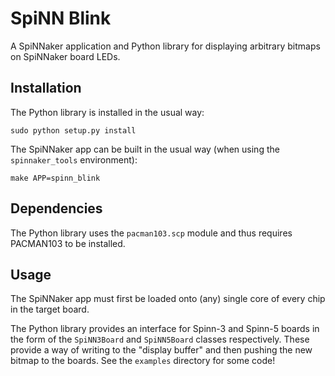SpiNN Blink
===========

A SpiNNaker application and Python library for displaying arbitrary bitmaps on
SpiNNaker board LEDs.

Installation
------------

The Python library is installed in the usual way:

	sudo python setup.py install

The SpiNNaker app can be built in the usual way (when using the
`spinnaker_tools` environment):

	make APP=spinn_blink

Dependencies
------------

The Python library uses the `pacman103.scp` module and thus requires PACMAN103
to be installed.

Usage
-----

The SpiNNaker app must first be loaded onto (any) single core of every chip in
the target board.

The Python library provides an interface for Spinn-3 and Spinn-5 boards in the
form of the `SpiNN3Board` and `SpiNN5Board` classes respectively. These provide
a way of writing to the "display buffer" and then pushing the new bitmap to the
boards. See the `examples` directory for some code!
